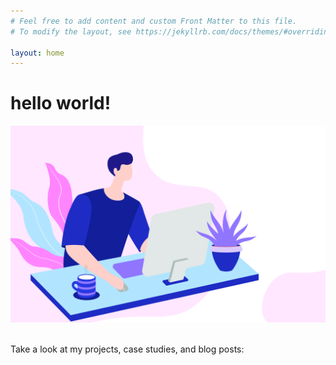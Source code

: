 ```yaml
---
# Feel free to add content and custom Front Matter to this file.
# To modify the layout, see https://jekyllrb.com/docs/themes/#overriding-theme-defaults

layout: home
---
```

<h1>hello world!</h1>

<center>
<img src="src/illustration-A7PK3R5BNE.png">
</center><br>

Take a look at my projects, case studies, and blog posts:
